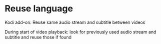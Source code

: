 # Reuse language

Kodi add-on: Reuse same audio stream and subtitle between videos

During start of video playback: look for previously used audio stream and subtitle and reuse those if found
